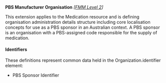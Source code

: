 **PBS Manufacturer Organisation**  *[[FMM Level 2](guidance.html)]*

This extension applies to the Medication resource and is defining organisation administration details structure including core localisation concepts for use as a PBS sponsor in an Australian context. A PBS sponsor is an organisation with a PBS-assigned code responsible for the supply of medication.


#### Identifiers
These definitions represent common data held in the Organization.identifier element:

* PBS Sponsor Identifier 